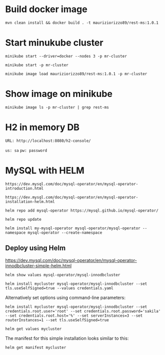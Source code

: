 # Build docker image

``mvn clean install && docker build . -t mauriziorizzo89/rest-ms:1.0.1``

# Start minukube cluster 

``minikube start --driver=docker --nodes 3 -p mr-cluster``

``minikube start -p mr-cluster``

``minikube image load mauriziorizzo89/rest-ms:1.0.1 -p mr-cluster``

# Show image on minikube

``minikube image ls -p mr-cluster | grep rest-ms``

# H2 in memory DB

``URL: http://localhost:8080/h2-console/``

``us: sa``
``pw: password``

# MySQL with HELM

``https://dev.mysql.com/doc/mysql-operator/en/mysql-operator-introduction.html``

``https://dev.mysql.com/doc/mysql-operator/en/mysql-operator-installation-helm.html``

``helm repo add mysql-operator https://mysql.github.io/mysql-operator/``

``helm repo update``

``helm install my-mysql-operator mysql-operator/mysql-operator --namespace mysql-operator --create-namespace``


##  Deploy using Helm

https://dev.mysql.com/doc/mysql-operator/en/mysql-operator-innodbcluster-simple-helm.html

``helm show values mysql-operator/mysql-innodbcluster``

``helm install mycluster mysql-operator/mysql-innodbcluster --set tls.useSelfSigned=true --values credentials.yaml``

Alternatively set options using command-line parameters:

``helm install mycluster mysql-operator/mysql-innodbcluster --set credentials.root.user='root' --set credentials.root.password='sakila' --set credentials.root.host='%' --set serverInstances=3 --set routerInstances=1 --set tls.useSelfSigned=true``

``helm get values mycluster``

The manifest for this simple installation looks similar to this:

``helm get manifest mycluster``